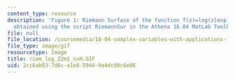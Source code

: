 ```yaml
---
content_type: resource
description: 'Figure 1: Riemann Surface of the function f(z)=log(z[exp]2-1). Picture
  obtained using the script RiemannSur in the Athena 18.04 MatLab Toolkit.'
file: null
file_location: /coursemedia/18-04-complex-variables-with-applications-fall-1999/2cc6ab837d6ca1e859449a4dc08c6e06_riem_log_Z2m1_svH.GIF
file_type: image/gif
resourcetype: Image
title: riem_log_Z2m1_svH.GIF
uid: 2cc6ab83-7d6c-a1e8-5944-9a4dc08c6e06
---
```

